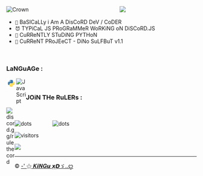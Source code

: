 <img align="left" alt="Crown" width="300" src="https://media.discordapp.net/attachments/900992372719112192/932188939874361374/352a80801711e8fc196dd14da26eedaa-modified.png">


  <img src="https://media.discordapp.net/attachments/900992372719112192/932193738166530088/ezgif.com-gif-maker.png" width="50%">

- `🖤` BaSICaLLy i Am A DisCoRD DeV / CoDER  
- `😈` TYPiCaL JS PRoGRaMMeR WoRKiNG oN DiSCoRD.JS
- `🥃` CuRReNTLY STuDiNG PYTHoN
- `📖` CuRReNT PRoJEeCT - DiNo SuLFBuT v1.1


<br />

### LaNGuAGe : 
<img align="left" alt="Python" width="26px" src="https://raw.githubusercontent.com/github/explore/80688e429a7d4ef2fca1e82350fe8e3517d3494d/topics/python/python.png" />
<img align="left" alt="JavaScript" width="26px" src="https://images-ext-2.discordapp.net/external/VefVulEWtgouCPzquOGyz6gVDs1pIt1-RKyCn3HGswQ/https/cdn.discordapp.com/emojis/885562636522098741.png" />

<br />

### JOiN THe RuLERs :

<img align="left" alt="discord.gg/rulethecord" width="22px" src="https://images-ext-1.discordapp.net/external/3T5T-M1TAmGwyrhfdwmYBtETWlhnv5MALwLYdgFkqRs/https/cdn.discordapp.com/emojis/915582296197857291.png" src = "https://discord.gg/rulethecord" />

<br />
<br />

<img align="left" alt="dots" width="100" src="https://cdn.discordapp.com/emojis/920577209159282749.gif?size=96&quality=lossless">

<img alighn = "left" alt="dots" width="500" src="https://media.discordapp.net/attachments/900992372719112192/932252045933699082/KINGU-removebg-preview.png">


![visitors](https://visitor-badge.glitch.me/badge?page_id=YasPHP.visitor-badge)
  
  <img src="https://media.giphy.com/media/jpVnC65DmYeyRL4LHS/giphy.gif" width="20%">

-----
©  [-' ⚝ 𝑲𝙞𝑵𝑮𝙪 ⃨𝙭𝘿ゞ..ꨄ](https://discord.gg/3Yf5QB7R)
